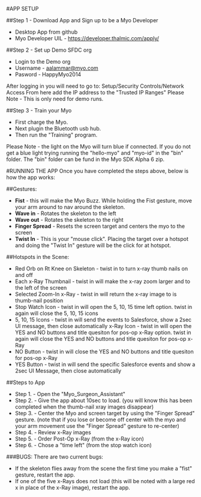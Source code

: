#APP SETUP

##Step 1 - Download App and Sign up to be a Myo Developer
- Desktop App from github
- Myo Developer UIL - https://developer.thalmic.com/apply/

##Step 2 - Set up Demo SFDC org
- Login to the Demo org
- Username - aalammar@myo.com
- Pasword - HappyMyo2014

After logging in you will need to go to: Setup/Security Controls/Network Access
From here add the IP address to the "Trusted IP Ranges"
Please Note - This is only need for demo runs.

##Step 3 - Train your Myo
- First charge the Myo.
- Next plugin the Bluetooth usb hub.  
- Then run the "Training" program.

Please Note - the light on the Myo will turn blue if connected.  If you do not get a blue light trying running the "hello-myo" and "myo-id" in the "bin" folder.  The "bin" folder can be fund in the Myo SDK Alpha 6 zip.

#RUNNING THE APP
Once you have completed the steps above, below is how the app works:

##Gestures:
- **Fist** - this will make the Myo Buzz.  While holding the Fist gesture, move your arm around to nav around the skeleton.  
- **Wave in** - Rotates the skeleton to the left
- **Wave out** - Rotates the skeleton to the right
- **Finger Spread** - Resets the screen target and centers the myo to the screen
- **Twist In** - This is your "mouse click". Placing the target over a hotspot and doing the "Twist In" gesture will be the click for at hotspot.

##Hotspots in the Scene:
- Red Orb on Rt Knee on Skeleton - twist in to turn x-ray thumb nails on and off
- Each x-Ray Thumbnail - twist in will make the x-ray zoom larger and to the left of the screen
- Selected Zoom-In x-Ray - twist in will return the x-ray image to is thumb-nail position
- Stop Watch Icon - twist in will open the 5, 10, 15 time left option.  twist in again will close the 5, 10, 15 icons
- 5, 10, 15 Icons - twist in will send the events to Salesforce, show a 2sec UI message, then close automatically
x-Ray Icon - twist in will open the YES and NO buttons and title quesiton for pos-op x-Ray option.  twist in again will close the YES and NO buttons and title quesiton for pos-op x-Ray
- NO Button - twist in will close the YES and NO buttons and title quesiton for pos-op x-Ray
- YES Button - twist in will send the specific Salesforce events and show a 2sec UI Message, then close automatically

##Steps to App
- Step 1. - Open the "Myo_Surgeon_Assistant"
- Step 2. - Give the app about 10sec to load.  (you will know this has been completed when the thumb-nail xray images disappear)
- Step 3. - Center the Myo and screen target by using the "Finger Spread" gesture.  (note that if you lose or become off center with the myo and your arm movement use the "Finger Spread" gesture to re-center)
- Step 4. - Review x-Ray images
- Step 5. - Order Post-Op x-Ray (from the x-Ray icon)
- Step 6. - Chose a "time left" (from the stop watch icon)

###BUGS:
There are two current bugs:

- If the skeleton flies away from the scene the first time you make a "fist" gesture, restart the app.
- If one of the five x-Rays does not load (this will be noted with a large red x in place of the x-Ray image), restart the app.
